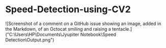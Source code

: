 # Speed-Detection-using-CV2
![Screenshot of a comment on a GitHub issue showing an image, added in the Markdown, of an Octocat smiling and raising a tentacle.]("C:\Users\HP\Documents\Jyupiter Notebook\Speed Detection\Output.png")
